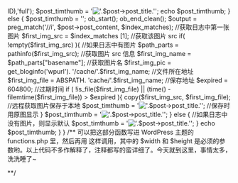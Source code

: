<?php
/**
 很多童鞋应该都有用过 WordPress 的缩略图功能，暂且不说那些形形色色的缩略图插件，Wordpress 2.9 版本之后就新增自带了缩略图的功能，但是不知道你有没有和我同样的感觉，Wordpress 自带的缩略图还是有很大的局限性，比如说只能自动裁剪一个正方形的图片，而不能裁剪成长方形的；又比如说，只能接受站内或者说多媒体库里的图片，对站外图片就无从下手了；再比如说图片所在文件夹不是同一个，不方便管理。总之，Wordpress 自带的缩略图功能并没有我们想象的那样强大，这时候我们需要第三方文件 timthumb.php 项目来帮助我们。

现在我的主题上用到的缩略图都是 timthumb.php 来实现的，具体实例可以看我的首页幻灯片轮播部分，查看相应的幻灯图片的源码可以看到，图片的地址路径是 ****timthumb.php?src=****&h=245&w=560&zc=1 这样的格式，这就是被 timthumb.php 生成的缩略图，很神奇吧。

说了半天，什么是 timthumb.php 呢？这是一个专门为 WordPress 而开发的缩略图应用的项目。有点类似于插件，但是又和 WordPress 插件不同，因为它不是被上传于 plugins 文件夹下，而是需要上传到你的主题文件夹中。你可以在这里了解和下载最新版本的 timthumb.php，一般默认配置也就可以了，如果想进一步优化可以根据需要修改 timthumb.php 里前30行的参数。

说到 WordPress，纯文字有点太对不起观众，所以最后上一段我自用的缩略图代码，结合了 timthumb.php 和 WordPress 自带的缩略图功能，支持站外链接图片，自动缓存图片。代码如下：

**/
 
function post_thumbnail( $width = 100,$height = 80 ){
    global $post;
    if( has_post_thumbnail() ){    //如果有缩略图，则显示缩略图
        $timthumb_src = wp_get_attachment_image_src(get_post_thumbnail_id($post->ID),'full');
        $post_timthumb = '<img src="'.get_bloginfo("template_url").'/timthumb.php?src='.$timthumb_src[0].'&amp;h='.$height.'&amp;w='.$width.'&amp;zc=1" alt="'.$post->post_title.'" class="thumb" />';
        echo $post_timthumb;
    } else {
        $post_timthumb = '';
        ob_start();
        ob_end_clean();
        $output = preg_match('/<img.+src=[\'"]([^\'"]+)[\'"].*>/i', $post->post_content, $index_matches);    //获取日志中第一张图片
        $first_img_src = $index_matches [1];    //获取该图片 src
        if( !empty($first_img_src) ){    //如果日志中有图片
            $path_parts = pathinfo($first_img_src);    //获取图片 src 信息
            $first_img_name = $path_parts["basename"];    //获取图片名
            $first_img_pic = get_bloginfo('wpurl'). '/cache/'.$first_img_name;    //文件所在地址
            $first_img_file = ABSPATH. 'cache/'.$first_img_name;    //保存地址
            $expired = 604800;    //过期时间
            if ( !is_file($first_img_file) || (time() - filemtime($first_img_file)) > $expired ){
                copy($first_img_src, $first_img_file);    //远程获取图片保存于本地
                $post_timthumb = '<img src="'.$first_img_src.'" alt="'.$post->post_title.'" class="thumb" />';    //保存时用原图显示
            }
            $post_timthumb = '<img src="'.get_bloginfo("template_url").'/timthumb.php?src='.$first_img_pic.'&amp;h='.$height.'&amp;w='.$width.'&amp;zc=1" alt="'.$post->post_title.'" class="thumb" />';
        } else {    //如果日志中没有图片，则显示默认
            $post_timthumb = '<img src="'.get_bloginfo("template_url").'/images/default_thumb.gif" alt="'.$post->post_title.'" class="thumb" />';
        }
        echo $post_timthumb;
    }
}

/**
可以把这部分函数写进 WordPress 主题的 functions.php 里，然后再用 <?php post_thumbnail( 100,80 ) ?> 这样调用，其中的 $width 和 $height 是必须的参数哟。以上代码不多作解释了，注释都写的蛮详细了。今天就到这里，事情太多，洗洗睡了~

**/
